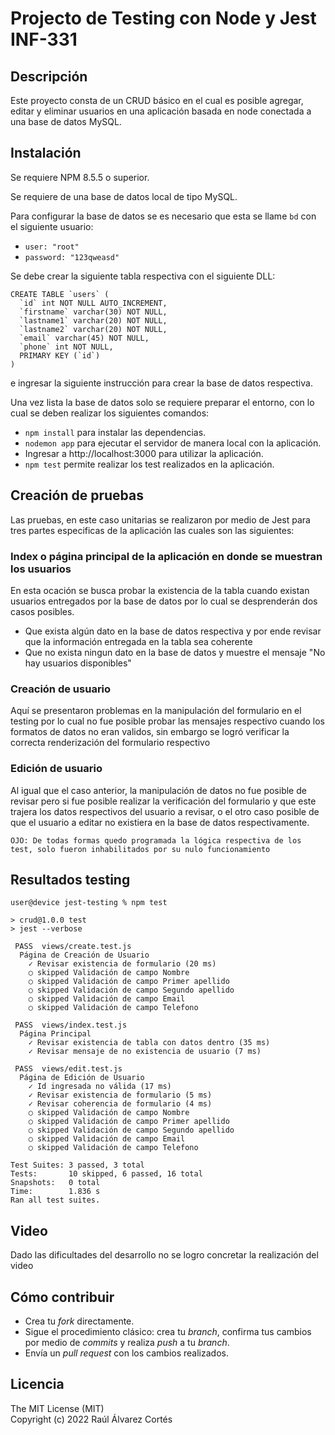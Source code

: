 # Projecto de Testing con Node y Jest INF-331
## Descripción
Este proyecto consta de un CRUD básico en el cual es posible agregar, editar y eliminar usuarios en una aplicación basada en node conectada a una base de datos MySQL.
## Instalación
Se requiere NPM 8.5.5 o superior. 

Se requiere de una base de datos local de tipo MySQL. 

Para configurar la base de datos se es necesario que esta se llame `bd` con el siguiente usuario: 
- `user: "root"`
- `password: "123qweasd"`

Se debe crear la siguiente tabla respectiva con el siguiente DLL:

```
CREATE TABLE `users` (
  `id` int NOT NULL AUTO_INCREMENT,
  `firstname` varchar(30) NOT NULL,
  `lastname1` varchar(20) NOT NULL,
  `lastname2` varchar(20) NOT NULL,
  `email` varchar(45) NOT NULL,
  `phone` int NOT NULL,
  PRIMARY KEY (`id`)
) 
```
e ingresar la siguiente instrucción para crear la base de datos respectiva.

Una vez lista la base de datos solo se requiere preparar el entorno, con lo cual se deben realizar los siguientes comandos:
- `npm install` para instalar las dependencias.
- `nodemon app` para ejecutar el servidor de manera local con la aplicación.
- Ingresar a http://localhost:3000 para utilizar la aplicación.
- `npm test` permite realizar los test realizados en la aplicación.

## Creación de pruebas

Las pruebas, en este caso unitarias se realizaron por medio de Jest para tres partes especificas de la aplicación las cuales son las siguientes:

### Index o página principal de la aplicación en donde se muestran los usuarios

En esta ocación se busca probar la existencia de la tabla cuando existan usuarios entregados por la base de datos por lo cual se desprenderán dos casos posibles.
- Que exista algún dato en la base de datos respectiva y por ende revisar que la información entregada en la tabla sea coherente
- Que no exista ningun dato en la base de datos y muestre el mensaje "No hay usuarios disponibles"

### Creación de usuario
Aquí se presentaron problemas en la manipulación del formulario en el testing por lo cual no fue posible probar las mensajes respectivo cuando los formatos de datos no eran validos, sin embargo se logró verificar la correcta renderización del formulario respectivo

### Edición de usuario
Al igual que el caso anterior, la manipulación de datos no fue posible de revisar pero si fue posible realizar la verificación del formulario y que este trajera los datos respectivos del usuario a revisar, o el otro caso posible de que el usuario a editar no existiera en la base de datos respectivamente.

`OJO: De todas formas quedo programada la lógica respectiva de los test, solo fueron inhabilitados por su nulo funcionamiento`

## Resultados testing

```
user@device jest-testing % npm test

> crud@1.0.0 test
> jest --verbose

 PASS  views/create.test.js
  Página de Creación de Usuario
    ✓ Revisar existencia de formulario (20 ms)
    ○ skipped Validación de campo Nombre
    ○ skipped Validación de campo Primer apellido
    ○ skipped Validación de campo Segundo apellido
    ○ skipped Validación de campo Email
    ○ skipped Validación de campo Telefono

 PASS  views/index.test.js
  Página Principal
    ✓ Revisar existencia de tabla con datos dentro (35 ms)
    ✓ Revisar mensaje de no existencia de usuario (7 ms)

 PASS  views/edit.test.js
  Página de Edición de Usuario
    ✓ Id ingresada no válida (17 ms)
    ✓ Revisar existencia de formulario (5 ms)
    ✓ Revisar coherencia de formulario (4 ms)
    ○ skipped Validación de campo Nombre
    ○ skipped Validación de campo Primer apellido
    ○ skipped Validación de campo Segundo apellido
    ○ skipped Validación de campo Email
    ○ skipped Validación de campo Telefono

Test Suites: 3 passed, 3 total
Tests:       10 skipped, 6 passed, 16 total
Snapshots:   0 total
Time:        1.836 s
Ran all test suites.
```

## Video
Dado las dificultades del desarrollo no se logro concretar la realización del video

## Cómo contribuir
- Crea tu _fork_ directamente.
- Sigue el procedimiento clásico: crea tu _branch_, confirma tus cambios por medio de _commits_ y realiza _push_ a tu _branch_.
- Envía un _pull request_ con los cambios realizados.


## Licencia
The MIT License (MIT)  
Copyright (c) 2022 Raúl Álvarez Cortés
